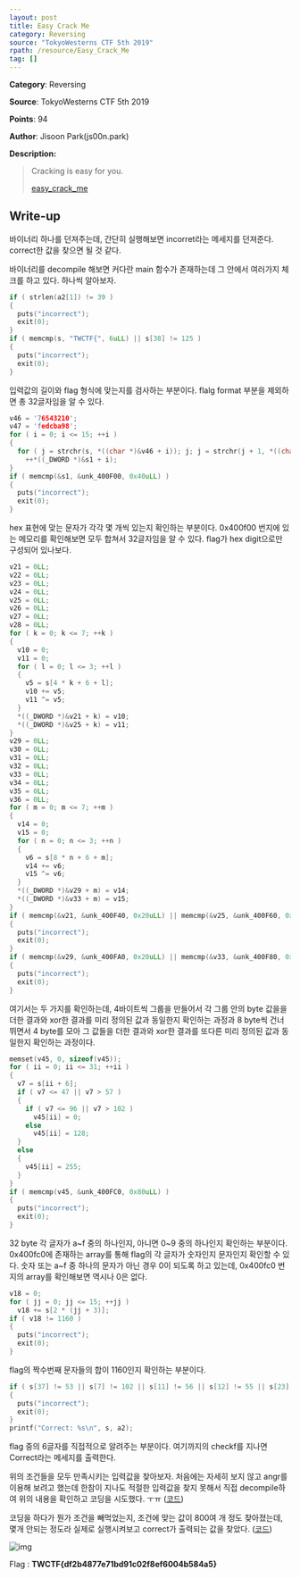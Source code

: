 ```yaml
---
layout: post
title: Easy Crack Me
category: Reversing
source: "TokyoWesterns CTF 5th 2019"
rpath: /resource/Easy_Crack_Me
tag: []
---
```


**Category**: Reversing

**Source**: TokyoWesterns CTF 5th 2019

**Points**: 94

**Author**: Jisoon Park(js00n.park)

**Description:** 

> Cracking is easy for you.
> 
> [easy_crack_me]({{site.github.master}}{{page.rpath}}/easy_crack_me)

## Write-up

바이너리 하나를 던져주는데, 간단히 실행해보면 incorret라는 메세지를 던져준다. correct한 값을 찾으면 될 것 같다.

바이너리를 decompile 해보면 커다란 main 함수가 존재하는데 그 안에서 여러가지 체크를 하고 있다. 하나씩 알아보자.

```c
if ( strlen(a2[1]) != 39 )
{
  puts("incorrect");
  exit(0);
}
if ( memcmp(s, "TWCTF{", 6uLL) || s[38] != 125 )
{
  puts("incorrect");
  exit(0);
}
```

입력값의 길이와 flag 형식에 맞는지를 검사하는 부분이다. flalg format 부분을 제외하면 총 32글자임을 알 수 있다.

```c
v46 = '76543210';
v47 = 'fedcba98';
for ( i = 0; i <= 15; ++i )
{
  for ( j = strchr(s, *((char *)&v46 + i)); j; j = strchr(j + 1, *((char *)&v46 + i)) )
    ++*((_DWORD *)&s1 + i);
}
if ( memcmp(&s1, &unk_400F00, 0x40uLL) )
{
  puts("incorrect");
  exit(0);
}
```

hex 표현에 맞는 문자가 각각 몇 개씩 있는지 확인하는 부분이다. 0x400f00 번지에 있는 메모리를 확인해보면 모두 합쳐서 32글자임을 알 수 있다. flag가 hex digit으로만 구성되어 있나보다.

```c
v21 = 0LL;
v22 = 0LL;
v23 = 0LL;
v24 = 0LL;
v25 = 0LL;
v26 = 0LL;
v27 = 0LL;
v28 = 0LL;
for ( k = 0; k <= 7; ++k )
{
  v10 = 0;
  v11 = 0;
  for ( l = 0; l <= 3; ++l )
  {
    v5 = s[4 * k + 6 + l];
    v10 += v5;
    v11 ^= v5;
  }
  *((_DWORD *)&v21 + k) = v10;
  *((_DWORD *)&v25 + k) = v11;
}
v29 = 0LL;
v30 = 0LL;
v31 = 0LL;
v32 = 0LL;
v33 = 0LL;
v34 = 0LL;
v35 = 0LL;
v36 = 0LL;
for ( m = 0; m <= 7; ++m )
{
  v14 = 0;
  v15 = 0;
  for ( n = 0; n <= 3; ++n )
  {
    v6 = s[8 * n + 6 + m];
    v14 += v6;
    v15 ^= v6;
  }
  *((_DWORD *)&v29 + m) = v14;
  *((_DWORD *)&v33 + m) = v15;
}
if ( memcmp(&v21, &unk_400F40, 0x20uLL) || memcmp(&v25, &unk_400F60, 0x20uLL) )
{
  puts("incorrect");
  exit(0);
}
if ( memcmp(&v29, &unk_400FA0, 0x20uLL) || memcmp(&v33, &unk_400F80, 0x20uLL) )
{
  puts("incorrect");
  exit(0);
}
```

여기서는 두 가지를 확인하는데, 4바이트씩 그룹을 만들어서 각 그룹 안의 byte 값을을 더한 결과와 xor한 결과를 미리 정의된 값과 동일한지 확인하는 과정과 8 byte씩 건너뛰면서 4 byte를 모아 그 값들을 더한 결과와 xor한 결과를 또다른 미리 정의된 값과 동일한지 확인하는 과정이다.

```c
memset(v45, 0, sizeof(v45));
for ( ii = 0; ii <= 31; ++ii )
{
  v7 = s[ii + 6];
  if ( v7 <= 47 || v7 > 57 )
  {
    if ( v7 <= 96 || v7 > 102 )
      v45[ii] = 0;
    else
      v45[ii] = 128;
  }
  else
  {
    v45[ii] = 255;
  }
}
if ( memcmp(v45, &unk_400FC0, 0x80uLL) )
{
  puts("incorrect");
  exit(0);
}
```

32 byte 각 글자가 a\~f 중의 하나인지, 아니면 0\~9 중의 하나인지 확인하는 부분이다. 0x400fc0에 존재하는 array를 통해 flag의 각 글자가 숫자인지 문자인지 확인할 수 있다. 숫자 또는 a\~f 중 하나의 문자가 아닌 경우 0이 되도록 하고 있는데, 0x400fc0 번지의 array를 확인해보면 역시나 0은 없다.

```c
v18 = 0;
for ( jj = 0; jj <= 15; ++jj )
  v18 += s[2 * (jj + 3)];
if ( v18 != 1160 )
{
  puts("incorrect");
  exit(0);
}
```

flag의 짝수번째 문자들의 합이 1160인지 확인하는 부분이다.

```c
if ( s[37] != 53 || s[7] != 102 || s[11] != 56 || s[12] != 55 || s[23] != 50 || s[31] != 52 )
{
  puts("incorrect");
  exit(0);
}
printf("Correct: %s\n", s, a2);
```

flag 중의 6글자를 직접적으로 알려주는 부분이다. 여기까지의 checkf를 지나면 Correct라는 메세지를 출력한다.

위의 조건들을 모두 만족시키는 입력값을 찾아보자. 처음에는 자세히 보지 않고 angr를 이용해 보려고 했는데 한참이 지나도 적절한 입력값을 찾지 못해서 직접 decompile하여 위의 내용을 확인하고 코딩을 시도했다. ㅜㅠ ([코드]({{site.github.master}}{{page.rpath}}/ex.py))

코딩을 하다가 뭔가 조건을 빼먹었는지, 조건에 맞는 값이 800여 개 정도 찾아졌는데, 몇개 안되는 정도라 실제로 실행시켜보고 correct가 출력되는 값을 찾았다. ([코드]({{site.github.master}}{{page.rpath}}/ex.py))

![img]({{page.rpath|prepend:site.baseurl}}/flag.png)

Flag : **TWCTF{df2b4877e71bd91c02f8ef6004b584a5}**
